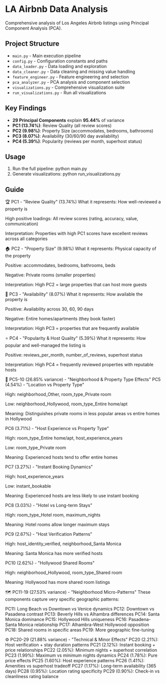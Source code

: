 # LA Airbnb Data Analysis

Comprehensive analysis of Los Angeles Airbnb listings using Principal Component Analysis (PCA).

## Project Structure

- `main.py` - Main execution pipeline
- `config.py` - Configuration constants and paths
- `data_loader.py` - Data loading and exploration
- `data_cleaner.py` - Data cleaning and missing value handling
- `feature_engineer.py` - Feature engineering and selection
- `pca_analyzer.py` - PCA analysis and component selection
- `visualizations.py` - Comprehensive visualization suite
- `run_visualizations.py` - Run all visualizations

## Key Findings

- **29 Principal Components** explain **95.44%** of variance
- **PC1 (13.74%)**: Review Quality (all review scores)
- **PC2 (9.98%)**: Property Size (accommodates, bedrooms, bathrooms)
- **PC3 (8.07%)**: Availability (30/60/90 day availability)
- **PC4 (5.39%)**: Popularity (reviews per month, superhost status)

## Usage

1. Run the full pipeline:
   python main.py
2. Generate visualizations:
   python run_visualizations.py

## Guide

🏆 PC1 - "Review Quality" (13.74%)
What it represents: How well-reviewed a property is

High positive loadings: All review scores (rating, accuracy, value, communication)

Interpretation: Properties with high PC1 scores have excellent reviews across all categories

🏠 PC2 - "Property Size" (9.98%)
What it represents: Physical capacity of the property

Positive: accommodates, bedrooms, bathrooms, beds

Negative: Private rooms (smaller properties)

Interpretation: High PC2 = large properties that can host more guests

📅 PC3 - "Availability" (8.07%)
What it represents: How available the property is

Positive: Availability across 30, 60, 90 days

Negative: Entire homes/apartments (they book faster)

Interpretation: High PC3 = properties that are frequently available

⭐ PC4 - "Popularity & Host Quality" (5.39%)
What it represents: How popular and well-managed the listing is

Positive: reviews_per_month, number_of_reviews, superhost status

Interpretation: High PC4 = frequently reviewed properties with reputable hosts

🎯 PC5-10 (26.85% variance) - "Neighborhood & Property Type Effects"
PC5 (4.54%) - "Location vs Property Type"

High: neighborhood_Other, room_type_Private room

Low: neighborhood_Hollywood, room_type_Entire home/apt

Meaning: Distinguishes private rooms in less popular areas vs entire homes in Hollywood

PC6 (3.71%) - "Host Experience vs Property Type"

High: room_type_Entire home/apt, host_experience_years

Low: room_type_Private room

Meaning: Experienced hosts tend to offer entire homes

PC7 (3.27%) - "Instant Booking Dynamics"

High: host_experience_years

Low: instant_bookable

Meaning: Experienced hosts are less likely to use instant booking

PC8 (3.03%) - "Hotel vs Long-term Stays"

High: room_type_Hotel room, maximum_nights

Meaning: Hotel rooms allow longer maximum stays

PC9 (2.67%) - "Host Verification Patterns"

High: host_identity_verified, neighborhood_Santa Monica

Meaning: Santa Monica has more verified hosts

PC10 (2.62%) - "Hollywood Shared Rooms"

High: neighborhood_Hollywood, room_type_Shared room

Meaning: Hollywood has more shared room listings

🗺️ PC11-19 (27.53% variance) - "Neighborhood Micro-Patterns"
These components capture very specific geographic patterns:

PC11: Long Beach vs Downtown vs Venice dynamics
PC12: Downtown vs Pasadena contrast
PC13: Beverly Hills vs Alhambra differences
PC14: Santa Monica dominance
PC15: Hollywood Hills uniqueness
PC16: Pasadena-Santa Monica relationship
PC17: Alhambra-West Hollywood opposition
PC18: Shared rooms in specific areas
PC19: More geographic fine-tuning

⚙️ PC20-29 (21.88% variance) - "Technical & Minor Effects"
PC20 (2.21%): Host verification + stay duration patterns
PC21 (2.12%): Instant booking + price relationships
PC22 (2.05%): Minimum nights + superhost correlation
PC23 (1.99%): Maximum vs minimum nights dynamics
PC24 (1.78%): Pure price effects
PC25 (1.60%): Host experience patterns
PC26 (1.41%): Amenities vs superhost tradeoff
PC27 (1.17%): Long-term availability (365 days)
PC28 (0.95%): Location rating specificity
PC29 (0.90%): Check-in vs cleanliness rating balance
